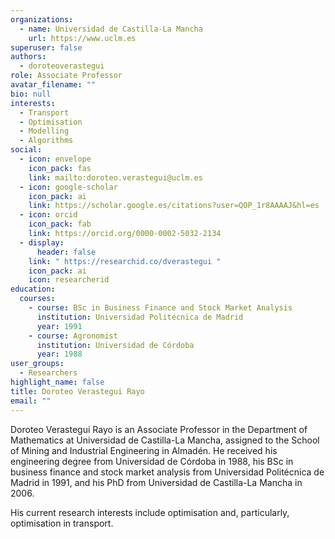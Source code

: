 ```yaml
---
organizations:
  - name: Universidad de Castilla-La Mancha
    url: https://www.uclm.es
superuser: false
authors:
  - doroteoverastegui
role: Associate Professor
avatar_filename: ""
bio: null
interests:
  - Transport
  - Optimisation
  - Modelling
  - Algorithms
social:
  - icon: envelope
    icon_pack: fas
    link: mailto:doroteo.verastegui@uclm.es
  - icon: google-scholar
    icon_pack: ai
    link: https://scholar.google.es/citations?user=QOP_1r8AAAAJ&hl=es
  - icon: orcid
    icon_pack: fab
    link: https://orcid.org/0000-0002-5032-2134
  - display:
      header: false
    link: " https://researchid.co/dverastegui "
    icon_pack: ai
    icon: researcherid
education:
  courses:
    - course: BSc in Business Finance and Stock Market Analysis
      institution: Universidad Politécnica de Madrid
      year: 1991
    - course: Agronomist
      institution: Universidad de Córdoba
      year: 1988
user_groups:
  - Researchers
highlight_name: false
title: Doroteo Verastegui Rayo
email: ""
---
```

Doroteo Verastegui Rayo is an Associate Professor in the Department of Mathematics at Universidad de Castilla-La Mancha, assigned to the School of Mining and Industrial Engineering in Almadén. He received his engineering degree from Universidad de Córdoba in 1988, his BSc in business finance and stock market analysis from Universidad Politécnica de Madrid in 1991, and his PhD from  Universidad de Castilla-La Mancha in 2006. 

His current research interests include optimisation and, particularly,  optimisation in transport.